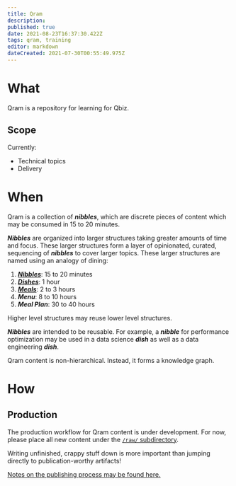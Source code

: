 ```yaml
---
title: Qram
description: 
published: true
date: 2021-08-23T16:37:30.422Z
tags: qram, training
editor: markdown
dateCreated: 2021-07-30T00:55:49.975Z
---
```


# What

Qram is a repository for learning for Qbiz.

## Scope
Currently:
- Technical topics
- Delivery

# When
Qram is a collection of ***nibbles***, which are discrete pieces of content which may be consumed in 15 to 20 minutes.

***Nibbles*** are organized into larger structures taking greater amounts of time and focus. These larger structures form a layer of opinionated, curated, sequencing of ***nibbles*** to cover larger topics. These larger structures are named using an analogy of dining:

1. ***[Nibbles](/training/qram/nibbles)***: 15 to 20 minutes
2. ***[Dishes](/training/qram/dishes)***: 1 hour
3. ***[Meals](/training/qram/meals)***: 2 to 3 hours
4. ***Menu***: 8 to 10 hours
5. ***Meal Plan***: 30 to 40 hours

Higher level structures may reuse lower level structures.

***Nibbles*** are intended to be reusable. For example, a ***nibble*** for performance optimization may be used in a data science ***dish*** as well as a data engineering ***dish***.

Qram content is non-hierarchical. Instead, it forms a knowledge graph.

# How

## Production
The production workflow for Qram content is under development. For now, please place all new content under the [`/raw/` subdirectory](/training/qram/raw/).

Writing unfinished, crappy stuff down is more important than jumping directly to publication-worthy artifacts!

[Notes on the publishing process may be found here.](/training/qram/raw)
